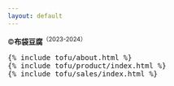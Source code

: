 ```yaml
---
layout: default
---
```

<div class="brand">
  <span>&copy;<strong>布袋豆腐</strong><sup>（2023-2024）</sup></span>
</div>
<div class="tofu">
<pre>
{% include tofu/about.html %}
{% include tofu/product/index.html %}
{% include tofu/sales/index.html %}
</pre>
</div>
<script>
;(function() {
  document.querySelectorAll('.collapse')  
    .forEach(function(collapse) {
      var toggler = collapse.querySelector('.collapse-toggler');
      var body = collapse.querySelector('.collapse-body');
      
      toggler.onclick = function() {
        toggler.classList.toggle('active');
        body.classList.toggle('active');
      };
    });
}());
</script>



